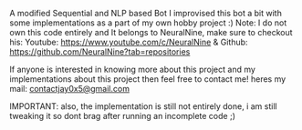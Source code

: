 A modified Sequential and NLP based Bot
I improvised this bot a bit with some implementations as a part of my own hobby project :)
Note: I do not own this code entirely and It belongs to NeuralNine, make sure to checkout his: 
Youtube: https://www.youtube.com/c/NeuralNine &
Github: https://github.com/NeuralNine?tab=repositories

If anyone is interested in knowing more about this project and my implementations about this project then feel free to contact me!
heres my mail: contactjay0x5@gmail.com

IMPORTANT: also, the implementation is still not entirely done, i am still tweaking it so dont brag after running an incomplete code ;)

